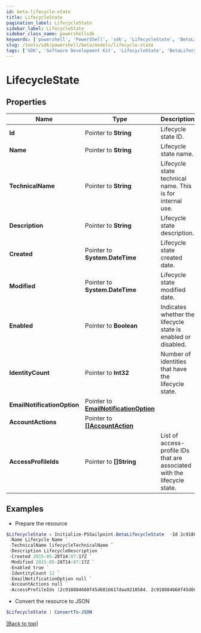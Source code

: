 ```yaml
---
id: beta-lifecycle-state
title: LifecycleState
pagination_label: LifecycleState
sidebar_label: LifecycleState
sidebar_class_name: powershellsdk
keywords: ['powershell', 'PowerShell', 'sdk', 'LifecycleState', 'BetaLifecycleState'] 
slug: /tools/sdk/powershell/beta/models/lifecycle-state
tags: ['SDK', 'Software Development Kit', 'LifecycleState', 'BetaLifecycleState']
---
```



# LifecycleState

## Properties

Name | Type | Description | Notes
------------ | ------------- | ------------- | -------------
**Id** |  Pointer to **String** | Lifecycle state ID. | [optional] [readonly] 
**Name** |  Pointer to **String** | Lifecycle state name. | [optional] [readonly] 
**TechnicalName** |  Pointer to **String** | Lifecycle state technical name. This is for internal use. | [optional] [readonly] 
**Description** |  Pointer to **String** | Lifecycle state description. | [optional] 
**Created** |  Pointer to **System.DateTime** | Lifecycle state created date. | [optional] [readonly] 
**Modified** |  Pointer to **System.DateTime** | Lifecycle state modified date. | [optional] [readonly] 
**Enabled** |  Pointer to **Boolean** | Indicates whether the lifecycle state is enabled or disabled. | [optional] [default to $false]
**IdentityCount** |  Pointer to **Int32** | Number of identities that have the lifecycle state. | [optional] [readonly] 
**EmailNotificationOption** |  Pointer to [**EmailNotificationOption**](email-notification-option) |  | [optional] 
**AccountActions** |  Pointer to [**[]AccountAction**](account-action) |  | [optional] 
**AccessProfileIds** |  Pointer to **[]String** | List of access-profile IDs that are associated with the lifecycle state. | [optional] 

## Examples

- Prepare the resource
```powershell
$LifecycleState = Initialize-PSSailpoint.BetaLifecycleState  -Id 2c9180835d2e5168015d32f890ca1581 `
 -Name Lifecycle Name `
 -TechnicalName lifecycleTechnicalName `
 -Description LifecycleDescription `
 -Created 2015-05-28T14:07:17Z `
 -Modified 2015-05-28T14:07:17Z `
 -Enabled true `
 -IdentityCount 12 `
 -EmailNotificationOption null `
 -AccountActions null `
 -AccessProfileIds [2c918084660f45d6016617daa9210584, 2c918084660f45d6016617daa9210500]
```

- Convert the resource to JSON
```powershell
$LifecycleState | ConvertTo-JSON
```


[[Back to top]](#) 

